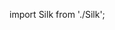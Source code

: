 import Silk from './Silk';

<Silk
  speed={5}
  scale={1}
  color="#7B7481"
  noiseIntensity={1.5}
  rotation={0}
/>